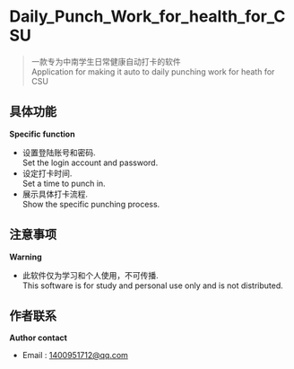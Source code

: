# Daily_Punch_Work_for_health_for_CSU
> 一款专为中南学生日常健康自动打卡的软件   
> Application for making it auto to daily punching work for heath for CSU 
## 具体功能  
<strong> Specific function </strong>
- 设置登陆账号和密码.  
Set the login account and password.
- 设定打卡时间.   
Set a time to punch in.
- 展示具体打卡流程.   
Show the specific punching process.  
## 注意事项  
<strong> Warning </strong>  
- 此软件仅为学习和个人使用，不可传播.   
This software is for study and personal use only and is not distributed.  
## 作者联系
<strong>Author contact</strong>   
- Email : 1400951712@qq.com
